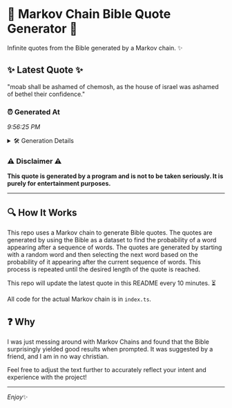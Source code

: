 # 📖 Markov Chain Bible Quote Generator 📖

Infinite quotes from the Bible generated by a Markov chain. ✨

## ✨ Latest Quote ✨
"moab shall be ashamed of chemosh, as the house of israel was ashamed of bethel their confidence."

### ⏰ Generated At
*9:56:25 PM*

<details>
    <summary>🛠️ Generation Details</summary>
    <p>
        <strong>🌱 Seed:</strong> moab<br>
        <strong>🔄 Iterations:</strong> 16<br>
        <strong>📜 Context History:</strong><br>[ moab ]: shall<br>[ moab, shall ]: be<br>[ moab, shall, be ]: ashamed<br>[ moab, shall, be, ashamed ]: of<br>[ moab, shall, be, ashamed, of ]: chemosh,<br>[ moab, shall, be, ashamed, of, chemosh, ]: as<br>[ shall, be, ashamed, of, chemosh,, as ]: the<br>[ be, ashamed, of, chemosh,, as, the ]: house<br>[ ashamed, of, chemosh,, as, the, house ]: of<br>[ of, chemosh,, as, the, house, of ]: israel<br>[ chemosh,, as, the, house, of, israel ]: was<br>[ as, the, house, of, israel, was ]: ashamed<br>[ the, house, of, israel, was, ashamed ]: of<br>[ house, of, israel, was, ashamed, of ]: bethel<br>[ of, israel, was, ashamed, of, bethel ]: their<br>[ israel, was, ashamed, of, bethel, their ]: confidence.<br>
    </p>
</details>

### ⚠️ Disclaimer ⚠️
**This quote is generated by a program and is not to be taken seriously. It is purely for entertainment purposes.**

---

## 🔍 How It Works

This repo uses a Markov chain to generate Bible quotes. The quotes are generated by using the Bible as a dataset to find the probability of a word appearing after a sequence of words. The quotes are generated by starting with a random word and then selecting the next word based on the probability of it appearing after the current sequence of words. This process is repeated until the desired length of the quote is reached.

This repo will update the latest quote in this README every 10 minutes. ⏳

All code for the actual Markov chain is in `index.ts`.

## ❓ Why

I was just messing around with Markov Chains and found that the Bible surprisingly yielded good results when prompted. 
It was suggested by a friend, and I am in no way christian.

Feel free to adjust the text further to accurately reflect your intent and experience with the project!

---

*Enjoy*✨
